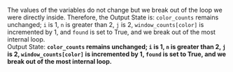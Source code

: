 The values of the variables do not change but we break out of the loop we were directly inside. Therefore, the Output State is: `color_counts` remains unchanged; `i` is 1, `n` is greater than 2, `j` is 2, `window_counts[color]` is incremented by 1, and `found` is set to True, and we break out of the most internal loop.  
Output State: **`color_counts` remains unchanged; `i` is 1, `n` is greater than 2, `j` is 2, `window_counts[color]` is incremented by 1, `found` is set to True, and we break out of the most internal loop.**